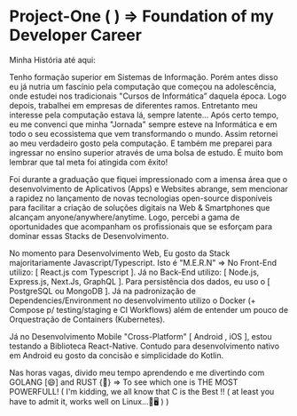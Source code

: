 # Project-One ( ) => Foundation of my Developer Career

Minha História até aqui:

Tenho formação superior em Sistemas de Informação. Porém antes disso eu já nutria um fascínio pela computação que começou na adolescência, onde estudei nos tradicionais "Cursos de Informática” daquela época. Logo depois, trabalhei em empresas de diferentes ramos. Entretanto meu interesse pela computação estava lá, sempre latente... Após certo tempo, eu me convenci que minha "Jornada" sempre esteve na Informática e em todo o seu ecossistema que vem transformando o mundo. Assim retornei ao meu verdadeiro gosto pela computação. E também me preparei para ingressar no ensino superior através de uma bolsa de estudo. É muito bom lembrar que tal meta foi atingida com êxito!

Foi durante a graduação que fiquei impressionado com a imensa área que o desenvolvimento de Aplicativos (Apps) e Websites abrange, sem mencionar a rapidez no lançamento de novas tecnologias open-source disponíveis para facilitar a criação de soluções digitais na Web & Smartphones que alcançam anyone/anywhere/anytime. Logo, percebi a gama de oportunidades que acompanham os profissionais que se esforçam para dominar essas Stacks de Desenvolvimento.

No momento para Desenvolvimento Web, Eu gosto da Stack majoritariamente Javascript/Typescript. Isto é "M.E.R.N" => No Front-End utilizo: [ React.js com Typescript ]. Já no Back-End utilizo: [ Node.js, Express.js, Next.Js, GraphQL ]. Para persistência dos dados, eu uso o [ PostgreSQL ou MongoDB ]. Já na padronização de Dependencies/Environment no desenvolvimento utilizo o Docker (+ Compose p/ testing/staging e CI Workflows) além de entender um pouco de Orquestração de Containers (Kubernetes).

Já no Desenvolvimento Mobile "Cross-Platform" [ Android , iOS ], estou testando a Biblioteca React-Native. Contudo para desenvolvimento nativo em Android eu gosto da concisão e simplicidade do Kotlin.

Nas horas vagas, divido meu tempo aprendendo e me divertindo com GOLANG [😄] and RUST {🧠} => To see which one is THE MOST POWERFULL! ( I'm kidding, we all know that C is the Best !! ( at least you have to admit it, works well on Linux...🐧🖥️ ) ) 
